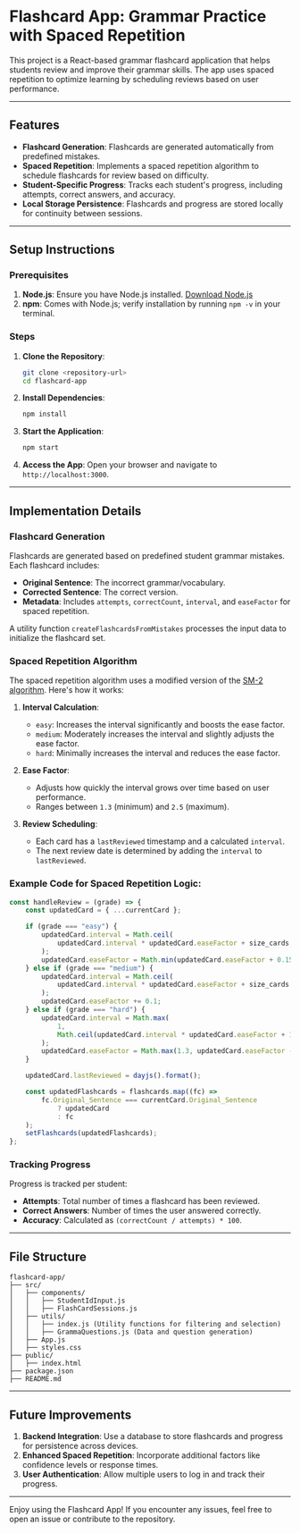# Flashcard App: Grammar Practice with Spaced Repetition

This project is a React-based grammar flashcard application that helps students review and improve their grammar skills. The app uses spaced repetition to optimize learning by scheduling reviews based on user performance.

---

## Features

- **Flashcard Generation**: Flashcards are generated automatically from predefined mistakes.
- **Spaced Repetition**: Implements a spaced repetition algorithm to schedule flashcards for review based on difficulty.
- **Student-Specific Progress**: Tracks each student's progress, including attempts, correct answers, and accuracy.
- **Local Storage Persistence**: Flashcards and progress are stored locally for continuity between sessions.

---

## Setup Instructions

### Prerequisites

1. **Node.js**: Ensure you have Node.js installed. [Download Node.js](https://nodejs.org/)
2. **npm**: Comes with Node.js; verify installation by running `npm -v` in your terminal.

### Steps

1. **Clone the Repository**:
   ```bash
   git clone <repository-url>
   cd flashcard-app
   ```

2. **Install Dependencies**:
   ```bash
   npm install
   ```

3. **Start the Application**:
   ```bash
   npm start
   ```

4. **Access the App**:
   Open your browser and navigate to `http://localhost:3000`.

---

## Implementation Details

### **Flashcard Generation**

Flashcards are generated based on predefined student grammar mistakes. Each flashcard includes:

- **Original Sentence**: The incorrect grammar/vocabulary.
- **Corrected Sentence**: The correct version.
- **Metadata**: Includes `attempts`, `correctCount`, `interval`, and `easeFactor` for spaced repetition.

A utility function `createFlashcardsFromMistakes` processes the input data to initialize the flashcard set.

### **Spaced Repetition Algorithm**

The spaced repetition algorithm uses a modified version of the [SM-2 algorithm](https://www.supermemo.com/en/archives1990-2015/english/ol/sm2). Here's how it works:

1. **Interval Calculation**:
   - `easy`: Increases the interval significantly and boosts the ease factor.
   - `medium`: Moderately increases the interval and slightly adjusts the ease factor.
   - `hard`: Minimally increases the interval and reduces the ease factor.

2. **Ease Factor**:
   - Adjusts how quickly the interval grows over time based on user performance.
   - Ranges between `1.3` (minimum) and `2.5` (maximum).

3. **Review Scheduling**:
   - Each card has a `lastReviewed` timestamp and a calculated `interval`.
   - The next review date is determined by adding the `interval` to `lastReviewed`.

### Example Code for Spaced Repetition Logic:

```javascript
const handleReview = (grade) => {
    const updatedCard = { ...currentCard };

    if (grade === "easy") {
        updatedCard.interval = Math.ceil(
            updatedCard.interval * updatedCard.easeFactor + size_cards
        );
        updatedCard.easeFactor = Math.min(updatedCard.easeFactor + 0.15, 2.5);
    } else if (grade === "medium") {
        updatedCard.interval = Math.ceil(
            updatedCard.interval * updatedCard.easeFactor + size_cards / 2
        );
        updatedCard.easeFactor += 0.1;
    } else if (grade === "hard") {
        updatedCard.interval = Math.max(
            1,
            Math.ceil(updatedCard.interval * updatedCard.easeFactor + 1)
        );
        updatedCard.easeFactor = Math.max(1.3, updatedCard.easeFactor - 0.15);
    }

    updatedCard.lastReviewed = dayjs().format();

    const updatedFlashcards = flashcards.map((fc) =>
        fc.Original_Sentence === currentCard.Original_Sentence
            ? updatedCard
            : fc
    );
    setFlashcards(updatedFlashcards);
};
```

### **Tracking Progress**

Progress is tracked per student:

- **Attempts**: Total number of times a flashcard has been reviewed.
- **Correct Answers**: Number of times the user answered correctly.
- **Accuracy**: Calculated as `(correctCount / attempts) * 100`.

---

## File Structure

```
flashcard-app/
├── src/
│   ├── components/
│   │   ├── StudentIdInput.js
│   │   ├── FlashCardSessions.js
│   ├── utils/
│   │   ├── index.js (Utility functions for filtering and selection)
│   │   ├── GrammaQuestions.js (Data and question generation)
│   ├── App.js
│   ├── styles.css
├── public/
│   ├── index.html
├── package.json
├── README.md
```

---

## Future Improvements

1. **Backend Integration**: Use a database to store flashcards and progress for persistence across devices.
2. **Enhanced Spaced Repetition**: Incorporate additional factors like confidence levels or response times.
3. **User Authentication**: Allow multiple users to log in and track their progress.

---

Enjoy using the Flashcard App! If you encounter any issues, feel free to open an issue or contribute to the repository.
